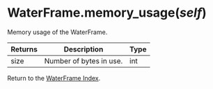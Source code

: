 # WaterFrame.memory_usage(*self*)

Memory usage of the WaterFrame.

Returns | Description | Type
--- | --- | ---
size | Number of bytes in use. | int

Return to the [WaterFrame Index](index_waterframe.md).
